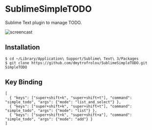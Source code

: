 SublimeSimpleTODO
========

Sublime Text plugin to manage TODO.

![screencast](http://i.imgur.com/kAqIFLG.gif)

## Installation

```
$ cd ~/Library/Application\ Support/Sublime\ Text\ 3/Packages
$ git clone https://github.com/dmytrofrolov/SublimeSimpleTODO.git SimpleTODO
```

## Key Binding

    [
      { "keys": ["super+shift+k", "super+shift+t"], "command": "simple_todo", "args": {"mode": "list_and_select"} },
      { "keys": ["super+shift+k", "super+shift+t"], "command": "simple_todo", "args": {"mode": "list"} },
      { "keys": ["super+shift+k", "super+shift+a"], "command": "simple_todo", "args": {"mode": "add"} }
    ]
